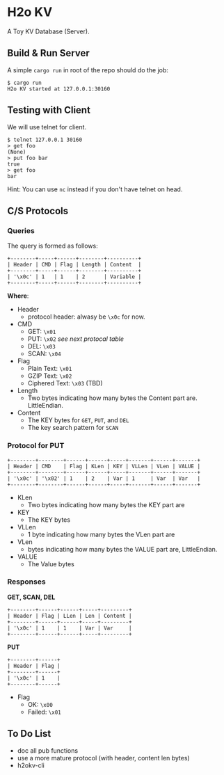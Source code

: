 # H2o KV

A Toy KV Database (Server).

## Build & Run Server

A simple `cargo run` in root of the repo should do the job:
```
$ cargo run
H2o KV started at 127.0.0.1:30160
```

## Testing with Client

We will use telnet for client.
```
$ telnet 127.0.0.1 30160
> get foo
(None)
> put foo bar
true
> get foo
bar
```

Hint: You can use `nc` instead if you don't have telnet on head.

## C/S Protocols

### Queries

The query is formed as follows:

    +--------+-----+------+--------+----------+
    | Header | CMD | Flag | Length | Content  |
    +--------+-----+------+--------+----------+
    | '\x0c' | 1   | 1    | 2      | Variable |
    +--------+-----+------+--------+----------+

**Where**:

- Header
    - protocol header: alwasy be `\x0c` for now.
- CMD
    - GET: `\x01`
    - PUT: `\x02` *see next protocal table*
    - DEL: `\x03`
    - SCAN: `\x04`
- Flag
    - Plain Text: `\x01`
    - GZIP Text: `\x02`
    - Ciphered Text: `\x03` (TBD)
- Length
    - Two bytes indicating how many bytes the Content part are. LittleEndian.
- Content
    - The KEY bytes for `GET`, `PUT`, and `DEL`
    - The key search pattern for `SCAN`

### Protocol for PUT

    +--------+--------+------+------+-----+-------+------+-------+
    | Header | CMD    | Flag | KLen | KEY | VLLen | VLen | VALUE |
    +--------+--------+------+------+-----+-------+------+-------+
    | '\x0c' | '\x02' | 1    | 2    | Var | 1     | Var  | Var   |
    +--------+--------+------+------+-----+-------+------+-------+

- KLen
    - Two bytes indicating how many bytes the KEY part are
- KEY
    - The KEY bytes
- VLLen
    - 1 byte indicating how many bytes the VLen part are
- VLen
    - bytes indicating how many bytes the VALUE part are, LittleEndian.
- VALUE
    - The Value bytes

### Responses

**GET, SCAN, DEL**

    +--------+------+------+-----+---------+
    | Header | Flag | LLen | Len | Content |
    +--------+------+------+-----+---------+
    | '\x0c' | 1    | 1    | Var | Var     |
    +--------+------+------+-----+---------+

**PUT**

    +--------+------+
    | Header | Flag |
    +--------+------+
    | '\x0c' | 1    |
    +--------+------+

- Flag
    - OK: `\x00`
    - Failed: `\x01`

## To Do List

- doc all pub functions
- use a more mature protocol (with header, content len bytes)
- h2okv-cli
